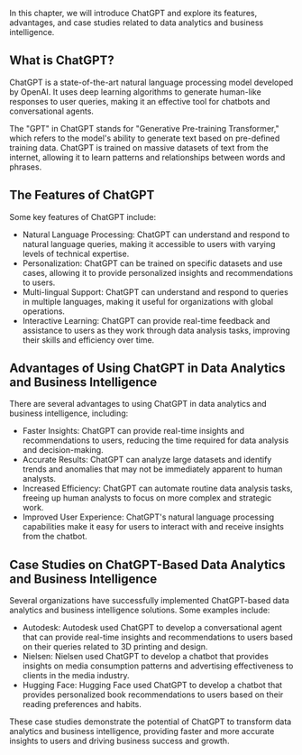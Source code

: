 

In this chapter, we will introduce ChatGPT and explore its features, advantages, and case studies related to data analytics and business intelligence.

What is ChatGPT?
----------------

ChatGPT is a state-of-the-art natural language processing model developed by OpenAI. It uses deep learning algorithms to generate human-like responses to user queries, making it an effective tool for chatbots and conversational agents.

The "GPT" in ChatGPT stands for "Generative Pre-training Transformer," which refers to the model's ability to generate text based on pre-defined training data. ChatGPT is trained on massive datasets of text from the internet, allowing it to learn patterns and relationships between words and phrases.

The Features of ChatGPT
-----------------------

Some key features of ChatGPT include:

* Natural Language Processing: ChatGPT can understand and respond to natural language queries, making it accessible to users with varying levels of technical expertise.
* Personalization: ChatGPT can be trained on specific datasets and use cases, allowing it to provide personalized insights and recommendations to users.
* Multi-lingual Support: ChatGPT can understand and respond to queries in multiple languages, making it useful for organizations with global operations.
* Interactive Learning: ChatGPT can provide real-time feedback and assistance to users as they work through data analysis tasks, improving their skills and efficiency over time.

Advantages of Using ChatGPT in Data Analytics and Business Intelligence
-----------------------------------------------------------------------

There are several advantages to using ChatGPT in data analytics and business intelligence, including:

* Faster Insights: ChatGPT can provide real-time insights and recommendations to users, reducing the time required for data analysis and decision-making.
* Accurate Results: ChatGPT can analyze large datasets and identify trends and anomalies that may not be immediately apparent to human analysts.
* Increased Efficiency: ChatGPT can automate routine data analysis tasks, freeing up human analysts to focus on more complex and strategic work.
* Improved User Experience: ChatGPT's natural language processing capabilities make it easy for users to interact with and receive insights from the chatbot.

Case Studies on ChatGPT-Based Data Analytics and Business Intelligence
----------------------------------------------------------------------

Several organizations have successfully implemented ChatGPT-based data analytics and business intelligence solutions. Some examples include:

* Autodesk: Autodesk used ChatGPT to develop a conversational agent that can provide real-time insights and recommendations to users based on their queries related to 3D printing and design.
* Nielsen: Nielsen used ChatGPT to develop a chatbot that provides insights on media consumption patterns and advertising effectiveness to clients in the media industry.
* Hugging Face: Hugging Face used ChatGPT to develop a chatbot that provides personalized book recommendations to users based on their reading preferences and habits.

These case studies demonstrate the potential of ChatGPT to transform data analytics and business intelligence, providing faster and more accurate insights to users and driving business success and growth.
